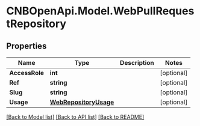 # CNBOpenApi.Model.WebPullRequestRepository

## Properties

Name | Type | Description | Notes
------------ | ------------- | ------------- | -------------
**AccessRole** | **int** |  | [optional] 
**Ref** | **string** |  | [optional] 
**Slug** | **string** |  | [optional] 
**Usage** | [**WebRepositoryUsage**](WebRepositoryUsage.md) |  | [optional] 

[[Back to Model list]](../../README.md#documentation-for-models) [[Back to API list]](../../README.md#documentation-for-api-endpoints) [[Back to README]](../../README.md)

